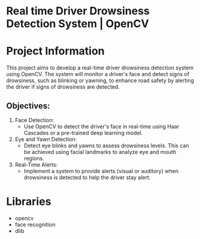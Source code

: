 # Real time Driver Drowsiness Detection System | OpenCV

# Project Information

This project aims to develop a real-time driver drowsiness detection system using OpenCV. The system will monitor a driver's face and detect signs of drowsiness, such as blinking or yawning, to enhance road safety by alerting the driver if signs of drowsiness are detected.

## Objectives:
1. Face Detection:
	- Use OpenCV to detect the driver's face in real-time using Haar Cascades or a pre-trained deep learning model.
2. Eye and Yawn Detection:
	- Detect eye blinks and yawns to assess drowsiness levels. This can be achieved using facial landmarks to analyze eye and mouth regions.
3. Real-Time Alerts:
	- Implement a system to provide alerts (visual or auditory) when drowsiness is detected to help the driver stay alert.

# Libraries

- opencv
- face recognition
- dlib
